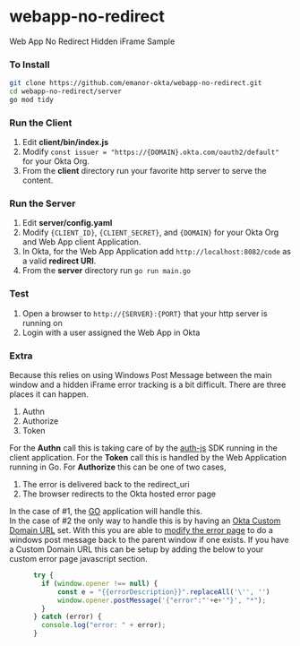 # webapp-no-redirect
Web App No Redirect Hidden iFrame Sample

### To Install
``` bash
git clone https://github.com/emanor-okta/webapp-no-redirect.git
cd webapp-no-redirect/server
go mod tidy
```

### Run the Client
1. Edit **client/bin/index.js**
2. Modify `const issuer = "https://{DOMAIN}.okta.com/oauth2/default"` for your Okta Org.
3. From the **client** directory run your favorite http server to serve the content.

### Run the Server
1. Edit **server/config.yaml**
2. Modify `{CLIENT_ID}`, `{CLIENT_SECRET}`, and `{DOMAIN}` for your Okta Org and Web App client Application.
3. In Okta, for the Web App Application add `http://localhost:8082/code` as a valid **redirect URI**.
4. From the **server** directory run `go run main.go`

### Test
1. Open a browser to `http://{SERVER}:{PORT}` that your http server is running on
2. Login with a user assigned the Web App in Okta

### Extra
Because this relies on using Windows Post Message between the main window and a hidden iFrame error tracking is a bit difficult. There are three places it can happen.
1. Authn
2. Authorize
3. Token

For the **Authn** call this is taking care of by the [auth-js](https://github.com/okta/okta-auth-js) SDK running in the client application. For the **Token** call this is handled by the Web Application running in Go. For **Authorize** this can be one of two cases,
1. The error is delivered back to the redirect_uri
2. The browser redirects to the Okta hosted error page

In the case of #1, the [GO](https://golang.org/doc/install) application will handle this.    
In the case of #2 the only way to handle this is by having an [Okta Custom Domain URL](https://developer.okta.com/docs/guides/custom-url-domain/enable-the-custom-domain/) set. With this you are able to [modify the error page](https://developer.okta.com/docs/guides/custom-error-pages/edit-the-error-page/) to do a windows post message back to the parent window if one exists. If you have a Custom Domain URL this can be setup by adding the below to your custom error page javascript section.
``` javascript
      try {
        if (window.opener !== null) {
        	const e = "{{errorDescription}}".replaceAll('\'', '')
        	window.opener.postMessage('{"error":"'+e+'"}', "*");
      	}
      } catch (error) {
        console.log("error: " + error);
      }
```

